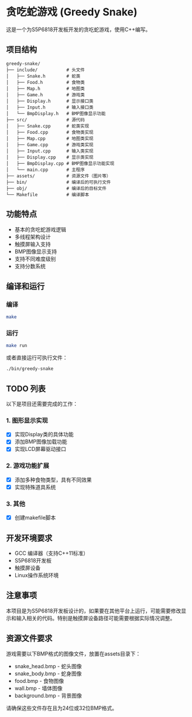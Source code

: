 # 贪吃蛇游戏 (Greedy Snake)

这是一个为S5P6818开发板开发的贪吃蛇游戏，使用C++编写。

## 项目结构

```
greedy-snake/
├── include/           # 头文件
│   ├── Snake.h        # 蛇类
│   ├── Food.h         # 食物类
│   ├── Map.h          # 地图类
│   ├── Game.h         # 游戏类
│   ├── Display.h      # 显示接口类
│   ├── Input.h        # 输入接口类
│   └── BmpDisplay.h   # BMP图像显示功能
├── src/               # 源代码
│   ├── Snake.cpp      # 蛇类实现
│   ├── Food.cpp       # 食物类实现
│   ├── Map.cpp        # 地图类实现
│   ├── Game.cpp       # 游戏类实现
│   ├── Input.cpp      # 输入类实现
│   ├── Display.cpp    # 显示类实现
│   ├── BmpDisplay.cpp # BMP图像显示功能实现
│   └── main.cpp       # 主程序
├── assets/            # 资源文件（图片等）
├── bin/               # 编译后的可执行文件
├── obj/               # 编译后的目标文件
└── Makefile           # 编译脚本
```

## 功能特点

- 基本的贪吃蛇游戏逻辑
- 多线程架构设计
- 触摸屏输入支持
- BMP图像显示支持
- 支持不同难度级别
- 支持分数系统

## 编译和运行

### 编译

```bash
make
```

### 运行

```bash
make run
```

或者直接运行可执行文件：

```bash
./bin/greedy-snake
```

## TODO 列表

以下是项目还需要完成的工作：

### 1. 图形显示实现
- [x] 实现Display类的具体功能
- [x] 添加BMP图像加载功能
- [x] 实现LCD屏幕驱动接口

### 2. 游戏功能扩展
- [x] 添加多种食物类型，具有不同效果
- [x] 实现特殊道具系统

### 3. 其他
- [x] 创建makefile脚本

## 开发环境要求

- GCC 编译器（支持C++11标准）
- S5P6818开发板
- 触摸屏设备
- Linux操作系统环境

## 注意事项

本项目是为S5P6818开发板设计的，如果要在其他平台上运行，可能需要修改显示和输入相关的代码。特别是触摸屏设备路径可能需要根据实际情况调整。

## 资源文件要求

游戏需要以下BMP格式的图像文件，放置在assets目录下：

- snake_head.bmp - 蛇头图像
- snake_body.bmp - 蛇身图像
- food.bmp - 食物图像
- wall.bmp - 墙体图像
- background.bmp - 背景图像

请确保这些文件存在且为24位或32位BMP格式。 